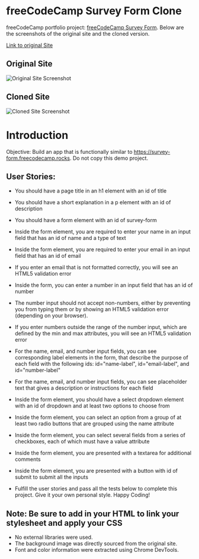 # freeCodeCamp Survey Form Clone

freeCodeCamp portfolio project: [freeCodeCamp Survey Form](https://www.freecodecamp.org/learn/2022/responsive-web-design/build-a-survey-form-project/build-a-survey-form). Below are the screenshots of the original site and the cloned version.

[Link to original Site](https://survey-form.freecodecamp.rocks/)

## Original Site

![Original Site Screenshot](original_UI.png)

## Cloned Site

![Cloned Site Screenshot](cloned_UI.png)

# Introduction

Objective: Build an app that is functionally similar to https://survey-form.freecodecamp.rocks. Do not copy this demo project.

## User Stories:

* You should have a page title in an h1 element with an id of title

* You should have a short explanation in a p element with an id of description

* You should have a form element with an id of survey-form

* Inside the form element, you are required to enter your name in an input field that has an id of name and a type of text

* Inside the form element, you are required to enter your email in an input field that has an id of email

* If you enter an email that is not formatted correctly, you will see an HTML5 validation error

* Inside the form, you can enter a number in an input field that has an id of number

* The number input should not accept non-numbers, either by preventing you from typing them or by showing an HTML5 validation error (depending on your browser).

* If you enter numbers outside the range of the number input, which are defined by the min and max attributes, you will see an HTML5 validation error

* For the name, email, and number input fields, you can see corresponding label elements in the form, that describe the purpose of each field with the following ids: id="name-label", id="email-label", and id="number-label"

* For the name, email, and number input fields, you can see placeholder text that gives a description or instructions for each field

* Inside the form element, you should have a select dropdown element with an id of dropdown and at least two options to choose from

* Inside the form element, you can select an option from a group of at least two radio buttons that are grouped using the name attribute

* Inside the form element, you can select several fields from a series of checkboxes, each of which must have a value attribute

* Inside the form element, you are presented with a textarea for additional comments

* Inside the form element, you are presented with a button with id of submit to submit all the inputs

* Fulfill the user stories and pass all the tests below to complete this project. Give it your own personal style. Happy Coding!

## Note: Be sure to add <link rel="stylesheet" href="styles.css"> in your HTML to link your stylesheet and apply your CSS

- No external libraries were used.
- The background image was directly sourced from the original site.
- Font and color information were extracted using Chrome DevTools.
